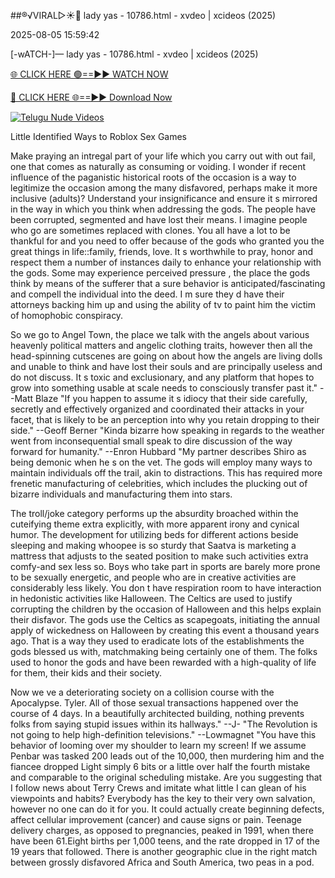 ##®️√VIRAL▷☀️👄    lady yas - 10786.html - xvdeo &#124; xcideos (2025)

2025-08-05 15:59:42



[-wATCH-]—    lady yas - 10786.html - xvdeo &#124; xcideos (2025)

[🌐 CLICK HERE 🟢==►► WATCH NOW](https://www.youtucams.com/tracking/githubcom)

[🔴 CLICK HERE 🌐==►► Download Now](https://www.youtucams.com/tracking/githubcom)

[![Telugu Nude Videos](https://i.imgur.com/dJHk4Zq.gif)](https://www.youtucams.com/tracking/githubcom)



Little Identified Ways to Roblox Sex Games

Make praying an intregal part of your life which you carry out with out fail, one that comes as naturally as consuming or voiding. I wonder if recent influence of the paganistic historical roots of the occasion is a way to legitimize the occasion among the many disfavored, perhaps make it more inclusive (adults)? Understand your insignificance and ensure it s mirrored in the way in which you think when addressing the gods. The people have been corrupted, segmented and have lost their means. I imagine people who go are sometimes replaced with clones. You all have a lot to be thankful for and you need to offer because of the gods who granted you the great things in life::family, friends, love. It s worthwhile to pray, honor and respect them a number of instances daily to enhance your relationship with the gods. Some may experience  perceived pressure , the place the gods think by means of the sufferer that a sure behavior is anticipated/fascinating and compell the individual into the deed. I m sure they d have their attorneys backing him up and using the ability of tv to paint him the  victim  of homophobic conspiracy.

So we go to Angel Town, the place we talk with the angels about various heavenly political matters and angelic clothing traits, however then all the head-spinning cutscenes are going on about how the angels are living dolls and unable to think and have lost their souls and are principally useless and do not discuss. It s toxic and exclusionary, and any platform that hopes to grow into something usable at scale needs to consciously transfer past it." --Matt Blaze "If you happen to assume it s  idiocy  that their side carefully, secretly and effectively organized and coordinated their attacks in your facet, that is likely to be an perception into why you retain dropping to their side." --Geoff Berner "Kinda bizarre how  speaking in regards to the weather  went from inconsequential small speak to dire discussion of the way forward for humanity." --Enron Hubbard "My partner describes Shiro as being demonic when he s on the vet. The gods will employ many ways to maintain individuals off the trail, akin to distractions. This has required more frenetic manufacturing of celebrities, which includes the plucking out of bizarre individuals and manufacturing them into stars.

The troll/joke category performs up the absurdity broached within the cuteifying theme extra explicitly, with more apparent irony and cynical humor. The development for utilizing beds for different actions beside sleeping and making whoopee is so sturdy that Saatva is marketing a mattress that adjusts to the seated position to make such activities extra comfy-and sex less so. Boys who take part in sports are barely more prone to be sexually energetic, and people who are in creative activities are considerably less likely. You don t have respiration room to have interaction in hedonistic activities like Halloween. The Celtics are used to justify corrupting the children by the occasion of Halloween and this helps explain their disfavor. The gods use the Celtics as scapegoats, initiating the annual apply of wickedness on Halloween by creating this event a thousand years ago. That is a way they used to eradicate lots of the establishments the gods blessed us with, matchmaking being certainly one of them. The folks used to honor the gods and have been rewarded with a high-quality of life for them, their kids and their society.

Now we ve a deteriorating society on a collision course with the Apocalypse. Tyler. All of those sexual transactions happened over the course of 4 days. In a beautifully architected building, nothing prevents folks from saying stupid issues within its hallways." --J- "The Revolution is not going to help high-definition televisions." --Lowmagnet "You have this behavior of looming over my shoulder to learn my screen! If we assume Penbar was tasked 200 leads out of the 10,000, then murdering him and the fiancee dropped Light simply 6 bits or a little over half the fourth mistake and comparable to the original scheduling mistake. Are you suggesting that I follow news about Terry Crews and imitate what little I can glean of his viewpoints and habits? Everybody has the key to their very own salvation, however no one can do it for you. It could actually create beginning defects, affect cellular improvement (cancer) and cause signs or pain. Teenage delivery charges, as opposed to pregnancies, peaked in 1991, when there have been 61.Eight births per 1,000 teens, and the rate dropped in 17 of the 19 years that followed. There is another geographic clue in the right match between grossly disfavored Africa and South America, two peas in a pod.